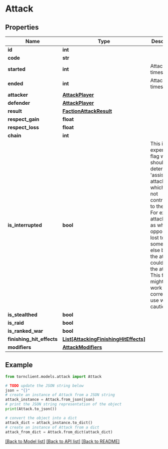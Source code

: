 # Attack


## Properties

Name | Type | Description | Notes
------------ | ------------- | ------------- | -------------
**id** | **int** |  | 
**code** | **str** |  | 
**started** | **int** | Attack start timestamp. | 
**ended** | **int** | Attack end timestamp. | 
**attacker** | [**AttackPlayer**](AttackPlayer.md) |  | 
**defender** | [**AttackPlayer**](AttackPlayer.md) |  | 
**result** | [**FactionAttackResult**](FactionAttackResult.md) |  | 
**respect_gain** | **float** |  | 
**respect_loss** | **float** |  | 
**chain** | **int** |  | 
**is_interrupted** | **bool** | This is an experimental flag which should help determine &#39;assist&#39; attacks which have not contributed to the chain. For example, attacks such as where the opponent lost to someoene else before the attacker could finish the attack. This flag might not work entirely correctly, so use with caution. | 
**is_stealthed** | **bool** |  | 
**is_raid** | **bool** |  | 
**is_ranked_war** | **bool** |  | 
**finishing_hit_effects** | [**List[AttackingFinishingHitEffects]**](AttackingFinishingHitEffects.md) |  | 
**modifiers** | [**AttackModifiers**](AttackModifiers.md) |  | 

## Example

```python
from tornclient.models.attack import Attack

# TODO update the JSON string below
json = "{}"
# create an instance of Attack from a JSON string
attack_instance = Attack.from_json(json)
# print the JSON string representation of the object
print(Attack.to_json())

# convert the object into a dict
attack_dict = attack_instance.to_dict()
# create an instance of Attack from a dict
attack_from_dict = Attack.from_dict(attack_dict)
```
[[Back to Model list]](../README.md#documentation-for-models) [[Back to API list]](../README.md#documentation-for-api-endpoints) [[Back to README]](../README.md)


